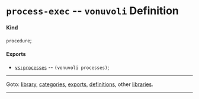

<a id='definition__vonuvoli__process-exec'></a>

# `process-exec` -- `vonuvoli` Definition


<a id='definition__vonuvoli__process-exec__kind'></a>

#### Kind

`procedure`;


<a id='definition__vonuvoli__process-exec__exports'></a>

#### Exports

 * [`vs:processes`](../../vonuvoli/exports/vs_3a_processes.md#export__vonuvoli__vs_3a_processes) -- `(vonuvoli processes)`;

----

Goto: [library](../../vonuvoli/_index.md#library__vonuvoli), [categories](../../vonuvoli/categories/_index.md#toc__vonuvoli__categories), [exports](../../vonuvoli/exports/_index.md#toc__vonuvoli__exports), [definitions](../../vonuvoli/definitions/_index.md#toc__vonuvoli__definitions), other [libraries](../../_libraries.md#toc__libraries).

----

